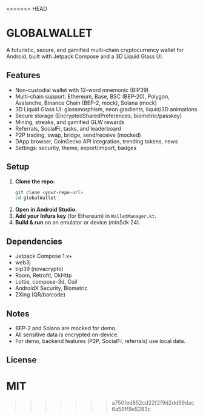 <<<<<<< HEAD
# GLOBALWALLET

A futuristic, secure, and gamified multi-chain cryptocurrency wallet for Android, built with Jetpack Compose and a 3D Liquid Glass UI.

## Features
- Non-custodial wallet with 12-word mnemonic (BIP39)
- Multi-chain support: Ethereum, Base, BSC (BEP-20), Polygon, Avalanche, Binance Chain (BEP-2, mock), Solana (mock)
- 3D Liquid Glass UI: glassmorphism, neon gradients, liquid/3D animations
- Secure storage (EncryptedSharedPreferences, biometric/passkey)
- Mining, streaks, and gamified GLW rewards
- Referrals, SocialFi, tasks, and leaderboard
- P2P trading, swap, bridge, send/receive (mocked)
- DApp browser, CoinGecko API integration, trending tokens, news
- Settings: security, theme, export/import, badges

## Setup
1. **Clone the repo:**
   ```sh
   git clone <your-repo-url>
   cd globalWallet
   ```
2. **Open in Android Studio.**
3. **Add your Infura key** (for Ethereum) in `WalletManager.kt`.
4. **Build & run** on an emulator or device (minSdk 24).

## Dependencies
- Jetpack Compose 1.x+
- web3j
- bip39 (novacrypto)
- Room, Retrofit, OkHttp
- Lottie, compose-3d, Coil
- AndroidX Security, Biometric
- ZXing (QR/barcode)

## Notes
- BEP-2 and Solana are mocked for demo.
- All sensitive data is encrypted on-device.
- For demo, backend features (P2P, SocialFi, referrals) use local data.

## License
MIT
=======

>>>>>>> a750fed852cd22f2f9d2dd99dac6a59ff9e5283c
